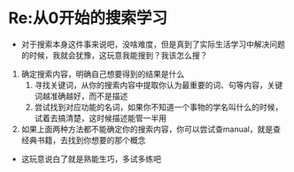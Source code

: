 # Re:从0开始的搜索学习

- 对于搜索本身这件事来说吧，没啥难度，但是真到了实际生活学习中解决问题的时候，我就会犹豫，这玩意我能搜到？我该怎么搜？

<!------>

1. 确定搜索内容，明确自己想要得到的结果是什么
    1. 寻找关键词，从你的搜索内容中提取你认为最重要的词、句等内容，关键词越准确越好，而不是描述
    1. 尝试找到对应功能的名词，如果你不知道一个事物的学名叫什么的时候，试着去搞清楚，这时候描述能管一半用
2. 如果上面两种方法都不能确定你的搜索内容，你可以尝试查manual，就是查经典书籍，去找到你想要的那个概念

<!------>

- 这玩意说白了就是熟能生巧，多试多练吧